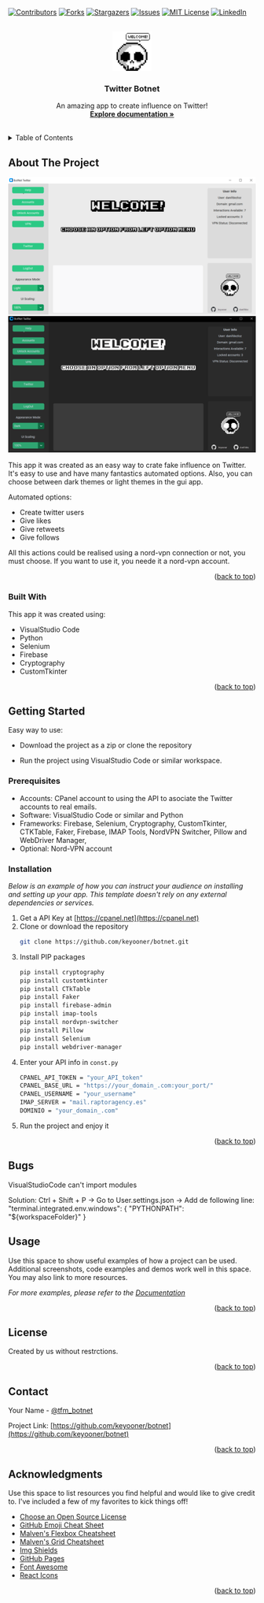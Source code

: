<!-- Improved compatibility of back to top link: See: https://github.com/othneildrew/Best-README-Template/pull/73 -->
<a name="readme-top"></a>


<!-- PROJECT SHIELDS -->
<!--
*** I'm using markdown "reference style" links for readability.
*** Reference links are enclosed in brackets [ ] instead of parentheses ( ).
*** See the bottom of this document for the declaration of the reference variables
*** for contributors-url, forks-url, etc. This is an optional, concise syntax you may use.
*** https://www.markdownguide.org/basic-syntax/#reference-style-links
-->
[![Contributors][contributors-shield]][contributors-url]
[![Forks][forks-shield]][forks-url]
[![Stargazers][stars-shield]][stars-url]
[![Issues][issues-shield]][issues-url]
[![MIT License][license-shield]][license-url]
[![LinkedIn][linkedin-shield]][linkedin-url]



<!-- PROJECT LOGO -->
<br />
<div align="center">
  <a href="https://github.com/keyooner/botnet">
    <img src="ReadmeImages/logo.png" alt="Logo" width="80" height="80">
  </a>

  <h3 align="center">Twitter Botnet</h3>

  <p align="center">
    An amazing app to create influence on Twitter!
    <br />
    <a href="https://github.com/keyooner/botnet"><strong>Explore documentation »</strong></a>
    <br />
    <br />
</div>



<!-- TABLE OF CONTENTS -->
<details>
  <summary>Table of Contents</summary>
  <ol>
    <li>
      <a href="#about-the-project">About The Project</a>
      <ul>
        <li><a href="#built-with">Built With</a></li>
      </ul>
    </li>
    <li>
      <a href="#getting-started">Getting Started</a>
      <ul>
        <li><a href="#prerequisites">Prerequisites</a></li>
        <li><a href="#installation">Installation</a></li>
        <li><a href="#bugs">Bugs</a></li>
      </ul>
    </li>
    <li><a href="#usage">Usage</a></li>
    <li><a href="#roadmap">Roadmap</a></li>
    <li><a href="#contributing">Contributing</a></li>
    <li><a href="#license">License</a></li>
    <li><a href="#contact">Contact</a></li>
    <li><a href="#acknowledgments">Acknowledgments</a></li>
  </ol>
</details>



<!-- ABOUT THE PROJECT -->
## About The Project

[![Product Name Screen Shot][product-screenshot-light]](https://example.com)
[![Product Name Screen Shot][product-screenshot-dark]](https://example.com)

This app it was created as an easy way to crate fake influence on Twitter. It's easy to use and have many fantastics automated options. Also, you can choose between dark themes or light themes in the gui app.

Automated options:
* Create twitter users
* Give likes
* Give retweets
* Give follows

All this actions could be realised using a nord-vpn connection or not, you must choose. If you want to use it, you neede it a nord-vpn account.

<p align="right">(<a href="#readme-top">back to top</a>)</p>



### Built With

This app it was created using:

* VisualStudio Code
* Python
* Selenium
* Firebase
* Cryptography
* CustomTkinter

<p align="right">(<a href="#readme-top">back to top</a>)</p>



<!-- GETTING STARTED -->
## Getting Started

Easy way to use:

* Download the project as a zip or clone the repository 

* Run the project using VisualStudio Code or similar workspace.

### Prerequisites 

* Accounts: CPanel account to using the API to asociate the Twitter accounts to real emails.
* Software: VisualStudio Code or similar and Python
* Frameworks: Firebase, Selenium, Cryptography, CustomTkinter, CTKTable, Faker, Firebase, IMAP Tools, NordVPN Switcher, Pillow and WebDriver Manager, 
* Optional: Nord-VPN account


### Installation

_Below is an example of how you can instruct your audience on installing and setting up your app. This template doesn't rely on any external dependencies or services._

1. Get a API Key at [https://cpanel.net](https://cpanel.net)
2. Clone or download the repository
   ```sh
   git clone https://github.com/keyooner/botnet.git
   ```
3. Install PIP packages
   ```sh
   pip install cryptography
   pip install customtkinter
   pip install CTkTable
   pip install Faker
   pip install firebase-admin
   pip install imap-tools
   pip install nordvpn-switcher
   pip install Pillow
   pip install Selenium
   pip install webdriver-manager
   ```
4. Enter your API info in `const.py`
   ```sh
   CPANEL_API_TOKEN = "your_API_token"
   CPANEL_BASE_URL = "https://your_domain_.com:your_port/"
   CPANEL_USERNAME = "your_username"
   IMAP_SERVER = "mail.raptoragency.es"
   DOMINIO = "your_domain_.com"
   ```
5. Run the project and enjoy it 

<p align="right">(<a href="#readme-top">back to top</a>)</p>

<!-- BUGS -->
## Bugs
VisualStudioCode can't import modules

Solution: Ctrl + Shift + P -> Go to User.settings.json -> Add de following line: 
"terminal.integrated.env.windows": { "PYTHONPATH": "${workspaceFolder}" }


<!-- USAGE EXAMPLES -->
## Usage

Use this space to show useful examples of how a project can be used. Additional screenshots, code examples and demos work well in this space. You may also link to more resources.

_For more examples, please refer to the [Documentation](https://example.com)_

<p align="right">(<a href="#readme-top">back to top</a>)</p>

<!-- LICENSE -->
## License
Created by us without restrctions.

<p align="right">(<a href="#readme-top">back to top</a>)</p>

<!-- CONTACT -->
## Contact

Your Name - [@tfm_botnet](https://twitter.com/tfm_botnet)

Project Link: [https://github.com/keyooner/botnet](https://github.com/keyooner/botnet)

<p align="right">(<a href="#readme-top">back to top</a>)</p>



<!-- ACKNOWLEDGMENTS -->
## Acknowledgments

Use this space to list resources you find helpful and would like to give credit to. I've included a few of my favorites to kick things off!

* [Choose an Open Source License](https://choosealicense.com)
* [GitHub Emoji Cheat Sheet](https://www.webpagefx.com/tools/emoji-cheat-sheet)
* [Malven's Flexbox Cheatsheet](https://flexbox.malven.co/)
* [Malven's Grid Cheatsheet](https://grid.malven.co/)
* [Img Shields](https://shields.io)
* [GitHub Pages](https://pages.github.com)
* [Font Awesome](https://fontawesome.com)
* [React Icons](https://react-icons.github.io/react-icons/search)

<p align="right">(<a href="#readme-top">back to top</a>)</p>



<!-- MARKDOWN LINKS & IMAGES -->
[contributors-shield]: https://img.shields.io/github/contributors/othneildrew/Best-README-Template.svg?style=for-the-badge
[contributors-url]: https://github.com/othneildrew/Best-README-Template/graphs/contributors
[forks-shield]: https://img.shields.io/github/forks/othneildrew/Best-README-Template.svg?style=for-the-badge
[forks-url]: https://github.com/othneildrew/Best-README-Template/network/members
[stars-shield]: https://img.shields.io/github/stars/othneildrew/Best-README-Template.svg?style=for-the-badge
[stars-url]: https://github.com/othneildrew/Best-README-Template/stargazers
[issues-shield]: https://img.shields.io/github/issues/othneildrew/Best-README-Template.svg?style=for-the-badge
[issues-url]: https://github.com/othneildrew/Best-README-Template/issues
[license-shield]: https://img.shields.io/github/license/othneildrew/Best-README-Template.svg?style=for-the-badge
[license-url]: https://github.com/othneildrew/Best-README-Template/blob/master/LICENSE.txt
[linkedin-shield]: https://img.shields.io/badge/-LinkedIn-black.svg?style=for-the-badge&logo=linkedin&colorB=555
[linkedin-url]: https://linkedin.com/in/othneildrew
[product-screenshot-light]: ReadmeImages/screenshot_light.png
[product-screenshot-dark]: ReadmeImages/screenshot_dark.png
